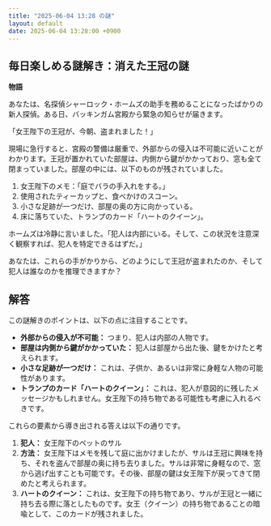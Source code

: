 ```yaml
---
title: "2025-06-04 13:28 の謎"
layout: default
date: 2025-06-04 13:28:00 +0900
---
```

## 毎日楽しめる謎解き：消えた王冠の謎

**物語**

あなたは、名探偵シャーロック・ホームズの助手を務めることになったばかりの新人探偵。ある日、バッキンガム宮殿から緊急の知らせが届きます。

「女王陛下の王冠が、今朝、盗まれました！」

現場に急行すると、宮殿の警備は厳重で、外部からの侵入は不可能に近いことがわかります。王冠が置かれていた部屋は、内側から鍵がかかっており、窓も全て閉まっていました。部屋の中には、以下のものが残されていました。

1.  女王陛下のメモ：「庭でバラの手入れをする。」
2.  使用されたティーカップと、食べかけのスコーン。
3.  小さな足跡が一つだけ、部屋の奥の方に向かっている。
4.  床に落ちていた、トランプのカード「ハートのクイーン」。

ホームズは冷静に言いました。「犯人は内部にいる。そして、この状況を注意深く観察すれば、犯人を特定できるはずだ。」

あなたは、これらの手がかりから、どのようにして王冠が盗まれたのか、そして犯人は誰なのかを推理できますか？

## 解答

この謎解きのポイントは、以下の点に注目することです。

*   **外部からの侵入が不可能：** つまり、犯人は内部の人物です。
*   **部屋は内側から鍵がかかっていた：** 犯人は部屋から出た後、鍵をかけたと考えられます。
*   **小さな足跡が一つだけ：** これは、子供か、あるいは非常に身軽な人物の可能性があります。
*   **トランプのカード「ハートのクイーン」：** これは、犯人が意図的に残したメッセージかもしれません。女王陛下の持ち物である可能性も考慮に入れるべきです。

これらの要素から導き出される答えは以下の通りです。

1.  **犯人：** 女王陛下のペットのサル
2.  **方法：**
    女王陛下はメモを残して庭に出かけましたが、サルは王冠に興味を持ち、それを盗んで部屋の奥に持ち去りました。サルは非常に身軽なので、窓から逃げ出すことも可能です。その後、部屋の鍵は女王陛下が戻ってきて閉めたと考えられます。
3.  **ハートのクイーン：** これは、女王陛下の持ち物であり、サルが王冠と一緒に持ち去る際に落としたものです。女王（クイーン）の持ち物であることの暗喩として、このカードが残されました。
